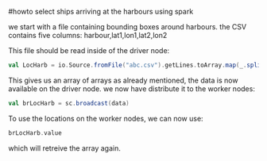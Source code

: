#howto select ships arriving at the harbours using spark

we start with a file containing bounding boxes around harbours. the CSV contains five columns: harbour,lat1,lon1,lat2,lon2

This file should be read inside of the driver node:

```scala
val LocHarb = io.Source.fromFile("abc.csv").getLines.toArray.map(_.split(","))
```
This gives us an array of arrays
as already mentioned, the data is now available on the driver node. we now have distribute it to the worker nodes:

```scala
val brLocHarb = sc.broadcast(data)
```

To use the locations on the worker nodes, we can now use:

```scala
brLocHarb.value
```

which will retreive the array again.
